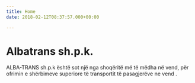 ```yaml
---
title: Home
date: 2018-02-12T08:37:57.000+00:00

---
```

# Albatrans sh.p.k.

ALBA-TRANS sh.p.k është sot një nga shoqëritë më të mëdha në vend, për ofrimin e shërbimeve superiore të transportit të pasagjerëve ne vend .